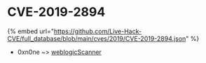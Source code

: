 # CVE-2019-2894
{% embed url="https://github.com/Live-Hack-CVE/full_database/blob/main/cves/2019/CVE-2019-2894.json" %}

* 0xn0ne ~> [weblogicScanner](https://www.alice-snow.ru/2019/database/cve-2019-2894/weblogicscanner-0xn0ne)